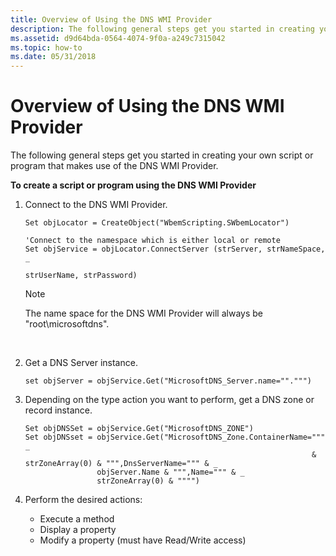 ```yaml
---
title: Overview of Using the DNS WMI Provider
description: The following general steps get you started in creating your own script or program that makes use of the DNS WMI Provider.
ms.assetid: d9d64bda-0564-4074-9f0a-a249c7315042
ms.topic: how-to
ms.date: 05/31/2018
---
```


# Overview of Using the DNS WMI Provider

The following general steps get you started in creating your own script or program that makes use of the DNS WMI Provider.

**To create a script or program using the DNS WMI Provider**

1.  Connect to the DNS WMI Provider.
    ```VB
    Set objLocator = CreateObject("WbemScripting.SWbemLocator")

    'Connect to the namespace which is either local or remote
    Set objService = objLocator.ConnectServer (strServer, strNameSpace, _
                                                                                                                                                                                strUserName, strPassword)
    ```

    

    > [!Note]  
    > The name space for the DNS WMI Provider will always be "root\\microsoftdns".

     

2.  Get a DNS Server instance.
    ```VB
    set objServer = objService.Get("MicrosoftDNS_Server.name="".""")
    ```

    

3.  Depending on the type action you want to perform, get a DNS zone or record instance.
    ```VB
    Set objDNSSet = objService.Get("MicrosoftDNS_ZONE")
    Set objDNSset = objService.Get("MicrosoftDNS_Zone.ContainerName=""" _
                                                                    & strZoneArray(0) & """,DnsServerName=""" & _ 
                    objServer.Name & """,Name=""" & _
                    strZoneArray(0) & """")
    ```

    

4.  Perform the desired actions:
    -   Execute a method
    -   Display a property
    -   Modify a property (must have Read/Write access)

 

 




